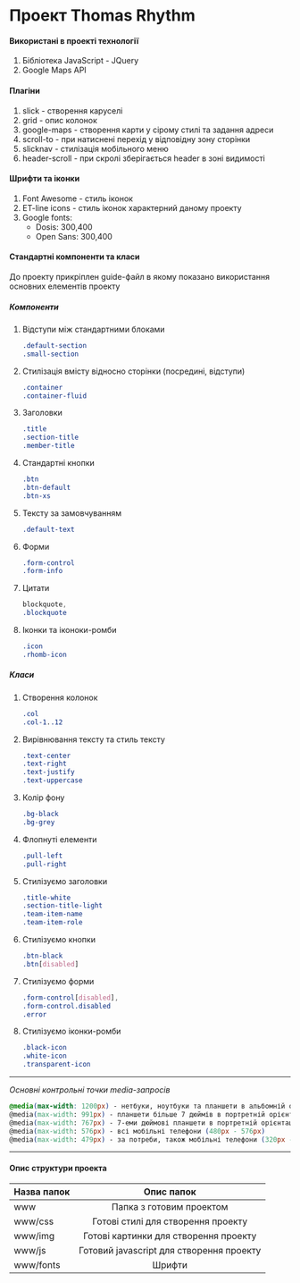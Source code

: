 # Проект Thomas Rhythm
#### Використані в проекті технології
1. Бібліотека JavaScript - JQuery
2. Google Maps API
#### Плагіни
1. slick - створення каруселі
2. grid - опис колонок 
3. google-maps - створення карти у сірому стилі та задання адреси  
4. scroll-to - при натиснені перехід у відповідну зону сторінки
5. slicknav - стилізація мобільного меню
6. header-scroll - при скролі зберігається header в зоні видимості
#### Шрифти та іконки
1. Font Awesome - стиль іконок
2. ET-line icons - стиль іконок характерний даному проекту
3. Google fonts:
   * Dosis: 300,400
   * Open Sans: 300,400
#### Стандартні компоненти та класи 
До проекту прикріплен guide-файл в якому показано використання основних елементів проекту
##### Компоненти
1. Відступи між стандартними блоками
   ``` css
   .default-section
   .small-section
   ```
2. Стилізація вмісту відносно сторінки (посредині, відступи)
   ``` css
   .container
   .container-fluid
   ```
3. Заголовки
   ``` css
   .title
   .section-title
   .member-title
   ```
4. Стандартні кнопки 
   ``` css
   .btn
   .btn-default
   .btn-xs
   ```
5. Тексту за замовчуванням
   ``` css
   .default-text
   ```
6. Форми
   ``` css
   .form-control
   .form-info
   ```
7. Цитати 
   ``` css
   blockquote,
   .blockquote
   ```
8. Іконки тa іконоки-ромби
   ``` css
   .icon
   .rhomb-icon
   ```
##### Класи
1. Створення колонок
   ``` css
   .col
   .col-1..12
   ```
2. Вирівнювання тексту та стиль тексту
   ``` css
   .text-center
   .text-right
   .text-justify
   .text-uppercase
   ```
 3. Колір фону
    ``` css
    .bg-black
    .bg-grey
    ```
 4. Флопнуті елементи
    ``` css
    .pull-left
    .pull-right
    ```
 5. Стилізуємо заголовки
    ``` css
    .title-white
    .section-title-light
    .team-item-name
    .team-item-role
    ```
 6. Стилізуємо кнопки
    ``` css
    .btn-black
    .btn[disabled]
    ```
 7. Стилізуємо форми
    ``` css
    .form-control[disabled],
    .form-control.disabled
    .error 
    ```
 8. Стилізуємо іконки-ромби
    ``` css
    .black-icon
    .white-icon
    .transparent-icon
    ```
***
_Основні контрольні точки media-запросів_
``` css
@media(max-width: 1200px) - нетбуки, ноутбуки та планшети в альбомній орієнтації (992px - 1200px)
@media(max-width: 991px) - планшети більше 7 дюймів в портретній орієнтації та 7-еми дюймові планшети (768px - 991 px) 
@media(max-width: 767px) - 7-еми дюймові планшети в портретній орієнтації та планшети меньше 7 дюймів в альбомній (577px - 767px)
@media(max-width: 576px) - всі мобільні телефони (480px - 576px)
@media(max-width: 479px) - за потреби, також мобільні телефони (320px - 479px)
```
***
#### Опис структури проекта
| Назва папок   | Опис папок              |
| ------------- |:------------------:| 
| www  | Папка з готовим проектом |         | 
| www/css     | Готові стилі для створення проекту  |  
| www/img  | Готові картинки для створення проекту        |    
| www/js | Готовий javascript для створення проекту        | 
| www/fonts     | Шрифти | 